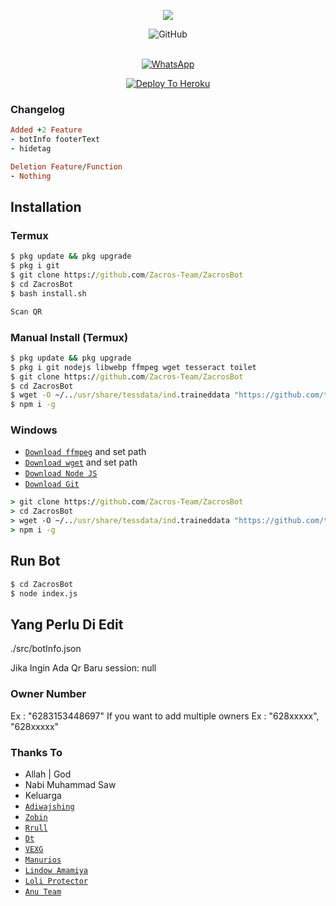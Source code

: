 
<p align="center">
  <img alig src="https://avatars.githubusercontent.com/u/91892491?s=200&v=4"/>
</p>

<p align="center">
<div align="center">
<img alt="GitHub" src="https://img.shields.io/badge/WHATSAPP%20BOT%20BY%20ZACROS%20TEAM-636363?style=for-the-badge&logoColor=darkgreen"/>
<br><br>
</div>
  
<p align="center">
<a href="https://chat.whatsapp.com/BoWdkqEtgbaBmINjVsDmzD"><img alt="WhatsApp" src="https://img.shields.io/badge/WhatsApp%20Group-25D366?style=for-the-badge&logo=whatsapp&logoColor=white"/></a>
</p>

<p align="center">
<a href="https://heroku.com/deploy?template=https://github.com/Zacros-Team/ZacrosBot/"><img alt="Deploy To Heroku" src="https://www.herokucdn.com/deploy/button.svg"/></a>
</p>

### Changelog
```rb
Added +2 Feature
- botInfo footerText
- hidetag

Deletion Feature/Function
- Nothing
```

## Installation

### Termux
```cmd
$ pkg update && pkg upgrade
$ pkg i git
$ git clone https://github.com/Zacros-Team/ZacrosBot
$ cd ZacrosBot
$ bash install.sh

Scan QR
```

### Manual Install (Termux)
```cmd
$ pkg update && pkg upgrade
$ pkg i git nodejs libwebp ffmpeg wget tesseract toilet
$ git clone https://github.com/Zacros-Team/ZacrosBot
$ cd ZacrosBot
$ wget -O ~/../usr/share/tessdata/ind.traineddata "https://github.com/tesseract-ocr/tessdata/blob/master/ind.traineddata?raw=true"
$ npm i -g
```

### Windows
* [`Download ffmpeg`](https://ffmpeg.org/download.html#build-windows) and set path
* [`Download wget`](https://eternallybored.org/misc/wget/releases/) and set path
* [`Download Node JS`](https://nodejs.org/en/download/)
* [`Download Git`](https://git-scm.com/downloads)
```cmd
> git clone https://github.com/Zacros-Team/ZacrosBot
> cd ZacrosBot
> wget -O ~/../usr/share/tessdata/ind.traineddata "https://github.com/tesseract-ocr/tessdata/blob/master/ind.traineddata?raw=true"
> npm i -g
```

## Run Bot
```cmd
$ cd ZacrosBot
$ node index.js
```

## Yang Perlu Di Edit
 
./src/botInfo.json

Jika Ingin Ada Qr Baru session: null 

### Owner Number
  Ex : "6283153448697"
  If you want to add multiple owners
   Ex : "628xxxxx",
        "628xxxxx"

### Thanks To

* Allah | God
* Nabi Muhammad Saw
* Keluarga
* [`Adiwajshing`](https://github.com/adiwajshing/Baileys)
* [`Zobin`](https://github.com/Zobin33)
* [`Rrull`](https://github.com/arl03)
* [`Dt`](https://github.com/Dete4)
* [`VEXG`](https://github.com/VEXG)
* [`Manurios`](http://wa.me/50377257600)
* [`Lindow Amamiya`](https://github.com/mccnlight) 
* [`Loli Protector`](https://github.com/Arya-was) 
* [`Anu Team`](https://chat.whatsapp.com/JMGFxm0SSEF9Ajm0MWJtzh) 


